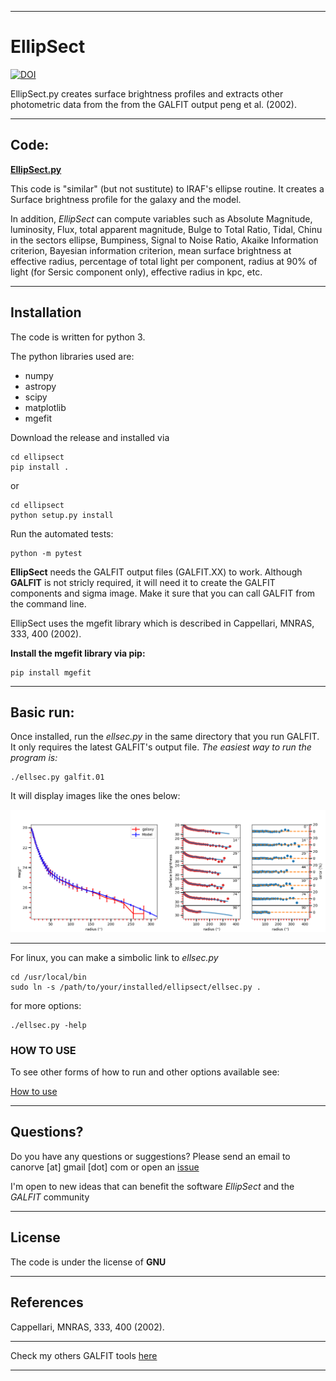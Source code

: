___

# **EllipSect**

[![DOI](https://zenodo.org/badge/282223217.svg)](https://zenodo.org/badge/latestdoi/282223217)

EllipSect.py creates surface brightness profiles and extracts 
other photometric data from the 
from the GALFIT output peng et al. (2002). 

___

## **Code**:

**[EllipSect.py](EllipSect.py)**

This code is "similar" (but not sustitute) to IRAF's ellipse routine. It 
creates a Surface brightness profile for the galaxy and the model.

In addition, *EllipSect* can compute variables such as Absolute Magnitude, 
luminosity, Flux, total apparent magnitude, Bulge to Total Ratio, Tidal, Chinu
in the sectors ellipse, Bumpiness, Signal to Noise Ratio, Akaike Information criterion, 
Bayesian information criterion, mean surface brightness at effective radius, percentage 
of total light per component, radius at 90% of light (for Sersic component only), 
effective radius in kpc, etc.  

___

## **Installation**

The code is written for python 3.

The python libraries used are:

- numpy
- astropy
- scipy
- matplotlib
- mgefit

Download the release and installed via

```
cd ellipsect
pip install . 
```

or 

```
cd ellipsect
python setup.py install
```

Run the automated tests:

```
python -m pytest 
```



**EllipSect** needs the GALFIT output files (GALFIT.XX) to work.
Although **GALFIT** is not stricly required, it will need it 
to create the GALFIT components and sigma image. Make it
sure that you can call GALFIT from the command line.


EllipSect uses the mgefit library which 
is described in Cappellari, MNRAS, 333, 400 (2002).

**Install the mgefit library via pip:**  

```
pip install mgefit
```

___

## **Basic run:**

Once installed, run the *ellsec.py* in the same directory 
that you run GALFIT. It only requires the latest GALFIT's 
output file. *The easiest way to run the program is:*

```
./ellsec.py galfit.01
```

It will display images like the ones below:

   ![A85 ](img/A85.def.png)

___

For linux, you can make a simbolic link to *ellsec.py*

```
cd /usr/local/bin
sudo ln -s /path/to/your/installed/ellipsect/ellsec.py .
```

for more options:

```
./ellsec.py -help 
```


### **HOW TO USE**

To see other forms of how to run and other options available see:

   [How to use](docs/howto.md)

___

## **Questions?**

Do you have any questions or suggestions?
Please send an email to canorve [at] gmail [dot] com 
or open an [issue](https://github.com/canorve/EllipSect/issues)

I'm open to new ideas that can benefit the 
software *EllipSect* and the *GALFIT* community

___

## **License**

The code is under the license of **GNU**

___

## **References**


Cappellari, MNRAS, 333, 400 (2002).


___

Check my others GALFIT tools [here](https://github.com/canorve/GALFITools)

___
